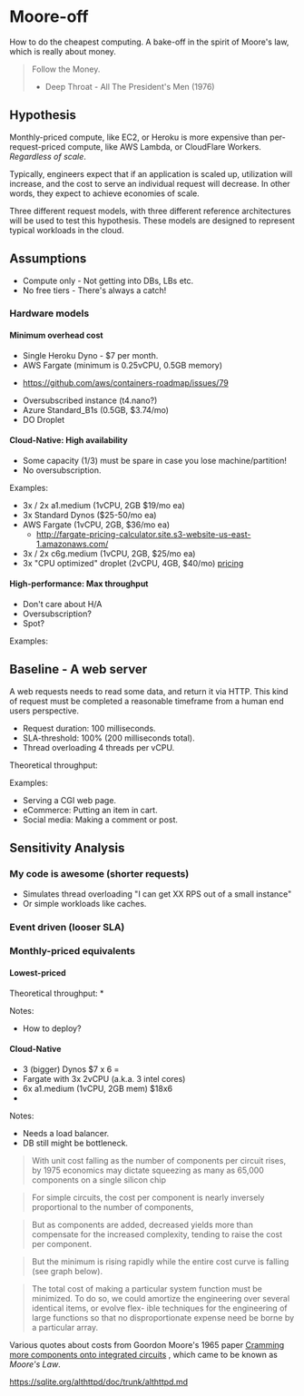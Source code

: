 # Moore-off

How to do the cheapest computing. A bake-off in the spirit of Moore's law, which
is really about money.

> Follow the Money.
>  - Deep Throat - All The President's Men (1976)

## Hypothesis

Monthly-priced compute, like EC2, or Heroku is more expensive than 
per-request-priced compute, like AWS Lambda, or CloudFlare Workers. 
*Regardless of scale*.

Typically, engineers expect that if an application is scaled up, utilization
 will increase, and the cost to serve an individual request will decrease. 
In other words, they expect to achieve economies of scale.

Three different request models, with three different reference architectures
will be used to test this hypothesis. These models are designed to represent
typical workloads in the cloud.

## Assumptions
 * Compute only - Not getting into DBs, LBs etc.
 * No free tiers - There's always a catch!

### Hardware models
#### Minimum overhead cost
* Single Heroku Dyno - $7 per  month.
* AWS Fargate (minimum is 0.25vCPU, 0.5GB memory)
- https://github.com/aws/containers-roadmap/issues/79
* Oversubscribed instance (t4.nano?)
* Azure Standard_B1s (0.5GB, $3.74/mo)
* DO Droplet

#### Cloud-Native: High availability
 * Some capacity (1/3) must be spare in case you lose machine/partition!
 * No oversubscription.

Examples:
* 3x / 2x a1.medium (1vCPU, 2GB $19/mo ea)
* 3x Standard Dynos ($25-50/mo ea)
* AWS Fargate (1vCPU, 2GB, $36/mo ea)
   - http://fargate-pricing-calculator.site.s3-website-us-east-1.amazonaws.com/
* 3x / 2x c6g.medium (1vCPU, 2GB, $25/mo ea)
* 3x "CPU optimized" droplet (2vCPU, 4GB, $40/mo) [pricing](https://www.digitalocean.com/pricing)

#### High-performance: Max throughput
 * Don't care about H/A
 * Oversubscription?
 * Spot?

Examples:
 

## Baseline - A web server

A web requests needs to read some data, and return it via HTTP. This kind of
request must be completed a reasonable timeframe from a human end users 
perspective.

* Request duration: 100 milliseconds.
* SLA-threshold: 100% (200 milliseconds total).
* Thread overloading 4 threads per vCPU.

Theoretical throughput:

Examples:
 * Serving a CGI web page.
 * eCommerce: Putting an item in cart.
 * Social media: Making a comment or post.


## Sensitivity Analysis
### My code is awesome (shorter requests)
 * Simulates thread overloading "I can get XX RPS out of a small instance"
 * Or simple workloads like caches.
 
### Event driven (looser SLA)


### Monthly-priced equivalents
#### Lowest-priced

Theoretical throughput:
 * 

Notes:
 * How to deploy?

#### Cloud-Native
* 3 (bigger) Dynos $7 x 6 = 
* Fargate with 3x 2vCPU (a.k.a. 3 intel cores)
* 6x a1.medium (1vCPU, 2GB mem) $18x6
* 

Notes:
 * Needs a load balancer.
 * DB still might be bottleneck.



> With unit cost falling as the number of components per circuit rises, by 1975 economics may dictate squeezing as many as 65,000 components on a single silicon chip

> For simple circuits, the cost per component is nearly inversely proportional to the number of components,

> But as components are added, decreased yields more than compensate for the increased complexity, tending to raise the cost per component.

> But the minimum is rising rapidly while the entire cost curve is falling (see graph below).

> The total cost of making a particular system function must be minimized. To do so, we could amortize the engineering over several identical items, or evolve flex- ible techniques for the engineering of large functions so that no disproportionate expense need be borne by a particular array.

Various quotes about costs from Goordon Moore's 1965 paper
[Cramming more components onto integrated circuits](https://drive.google.com/file/d/0By83v5TWkGjvQkpBcXJKT1I1TTA/view)
, which came to be known as *Moore's Law*.


https://sqlite.org/althttpd/doc/trunk/althttpd.md